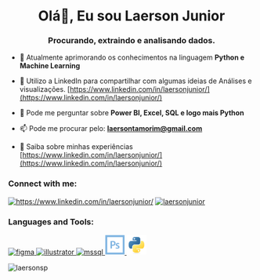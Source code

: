 <h1 align="center">Olá👋, Eu sou Laerson Junior</h1>
<h3 align="center">Procurando, extraindo e analisando dados.</h3>

- 🌱 Atualmente aprimorando os conhecimentos na linguagem **Python e Machine Learning**

- 👯 Utilizo a LinkedIn para compartilhar com algumas ideias de Análises e visualizações. [https://www.linkedin.com/in/laersonjunior/](https://www.linkedin.com/in/laersonjunior/)

- 💬 Pode me perguntar sobre **Power BI, Excel, SQL e logo mais Python**

- 📫 Pode me procurar pelo: **laersontamorim@gmail.com**

- 📄 Saiba sobre minhas experiências [https://www.linkedin.com/in/laersonjunior/](https://www.linkedin.com/in/laersonjunior/)

<h3 align="left">Connect with me:</h3>
<p align="left">
<a href="https://linkedin.com/in/https://www.linkedin.com/in/laersonjunior/" target="blank"><img align="center" src="https://raw.githubusercontent.com/rahuldkjain/github-profile-readme-generator/master/src/images/icons/Social/linked-in-alt.svg" alt="https://www.linkedin.com/in/laersonjunior/" height="30" width="40" /></a>
<a href="https://instagram.com/laersonjunior" target="blank"><img align="center" src="https://raw.githubusercontent.com/rahuldkjain/github-profile-readme-generator/master/src/images/icons/Social/instagram.svg" alt="laersonjunior" height="30" width="40" /></a>
</p>

<h3 align="left">Languages and Tools:</h3>
<p align="left"> <a href="https://www.figma.com/" target="_blank" rel="noreferrer"> <img src="https://www.vectorlogo.zone/logos/figma/figma-icon.svg" alt="figma" width="40" height="40"/> </a> <a href="https://www.adobe.com/in/products/illustrator.html" target="_blank" rel="noreferrer"> <img src="https://www.vectorlogo.zone/logos/adobe_illustrator/adobe_illustrator-icon.svg" alt="illustrator" width="40" height="40"/> </a> <a href="https://www.microsoft.com/en-us/sql-server" target="_blank" rel="noreferrer"> <img src="https://www.svgrepo.com/show/303229/microsoft-sql-server-logo.svg" alt="mssql" width="40" height="40"/> </a> <a href="https://www.photoshop.com/en" target="_blank" rel="noreferrer"> <img src="https://raw.githubusercontent.com/devicons/devicon/master/icons/photoshop/photoshop-line.svg" alt="photoshop" width="40" height="40"/> </a> <a href="https://www.python.org" target="_blank" rel="noreferrer"> <img src="https://raw.githubusercontent.com/devicons/devicon/master/icons/python/python-original.svg" alt="python" width="40" height="40"/> </a> </p>

<p><img align="center" src="https://github-readme-stats.vercel.app/api/top-langs?username=laersonsp&show_icons=true&locale=en&layout=compact" alt="laersonsp" /></p>
